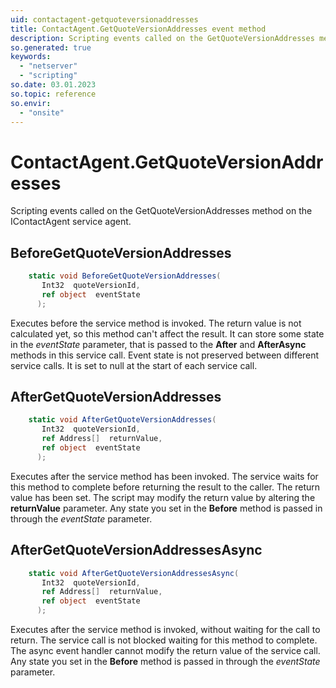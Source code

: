 ```yaml
---
uid: contactagent-getquoteversionaddresses
title: ContactAgent.GetQuoteVersionAddresses event method
description: Scripting events called on the GetQuoteVersionAddresses method on the ContactAgent service agent.
so.generated: true
keywords:
  - "netserver"
  - "scripting"
so.date: 03.01.2023
so.topic: reference
so.envir:
  - "onsite"
---
```

# ContactAgent.GetQuoteVersionAddresses

Scripting events called on the <see cref='M:SuperOffice.CRM.Services.IContactAgent.GetQuoteVersionAddresses'>GetQuoteVersionAddresses</see> method on the <see cref='IContactAgent'>IContactAgent</see>  service agent.

## BeforeGetQuoteVersionAddresses
```cs
    static void BeforeGetQuoteVersionAddresses(
       Int32  quoteVersionId,
       ref object  eventState
      );
```
Executes before the service method is invoked.
The return value is not calculated yet, so this method can't affect the result.
It can store some state in the *eventState* parameter, that is passed to the **After** and **AfterAsync** methods in this service call.
Event state is not preserved between different service calls. It is set to null at the start of each service call.
## AfterGetQuoteVersionAddresses
```cs
    static void AfterGetQuoteVersionAddresses(
       Int32  quoteVersionId,
       ref Address[]  returnValue,
       ref object  eventState
      );
```
Executes after the service method has been invoked. The service waits for this method to complete before returning the result to the caller.
The return value has been set. The script may modify the return value by altering the **returnValue** parameter.
Any state you set in the **Before** method is passed in through the *eventState* parameter.
## AfterGetQuoteVersionAddressesAsync
```cs
    static void AfterGetQuoteVersionAddressesAsync(
       Int32  quoteVersionId,
       ref Address[]  returnValue,
       ref object  eventState
      );
```
Executes after the service method is invoked, without waiting for the call to return.
The service call is not blocked waiting for this method to complete.
The async event handler cannot modify the return value of the service call.
Any state you set in the **Before** method is passed in through the *eventState* parameter.

